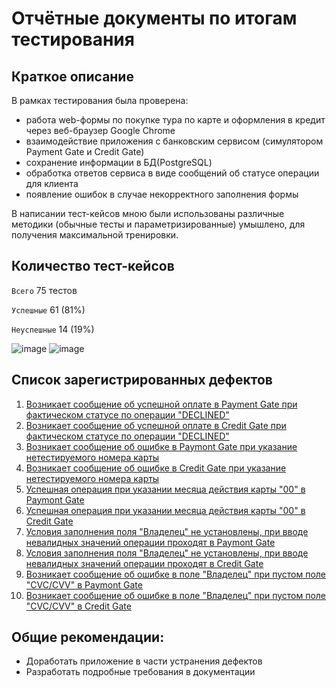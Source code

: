 # Отчётные документы по итогам тестирования

## Краткое описание

В рамках тестирования была проверена:

- работа web-формы по покупке тура по карте и оформления в кредит через веб-браузер Google Chrome
- взаимодействие приложения с банковским сервисом (симулятором Payment Gate и Credit Gate)
- сохранение информации в БД(PostgreSQL)
- обработка ответов сервиса в виде сообщений об статусе операции для клиента
- появление ошибок в случае некорректного заполнения формы

В написании тест-кейсов мною были использованы различные методики (обычные тесты и параметризированные) умышлено, для получения максимальной тренировки. 

## Количество тест-кейсов

`Всего` 75 тестов

`Успешные` 61 (81%)

`Неуспешные` 14 (19%)

![image](https://user-images.githubusercontent.com/106307755/214855082-41cf1844-0115-411f-b9b1-41e33abb3a84.png)
![image](https://user-images.githubusercontent.com/106307755/215082926-7bee8c27-6706-4386-937e-e3e73709703f.png)


## Список зарегистрированных дефектов

1.  [Возникает сообщение об успешной оплате в Payment Gate при фактическом статусе по операции "DECLINED"](https://github.com/MargaritkaM/Diplom/issues/1)
2.  [Возникает сообщение об успешной оплате в Credit Gate при фактическом статусе по операции "DECLINED"](https://github.com/MargaritkaM/Diplom/issues/2)
3.  [Возникает сообщение об ошибке в Paymont Gate при указание нетестируемого номера карты](https://github.com/MargaritkaM/Diplom/issues/3)
4.  [Возникает сообщение об ошибке в Credit Gate при указание нетестируемого номера карты](https://github.com/MargaritkaM/Diplom/issues/4)
5.  [Успешная операция при указании месяца действия карты "00" в Paymont Gate](https://github.com/MargaritkaM/Diplom/issues/5)
6.  [Успешная операция при указании месяца действия карты "00" в Credit Gate](https://github.com/MargaritkaM/Diplom/issues/6)
7.  [Условия заполнения поля "Владелец" не установлены, при вводе невалидных значений операции проходят в Paymont Gate](https://github.com/MargaritkaM/Diplom/issues/7)
8.  [Условия заполнения поля "Владелец" не установлены, при вводе невалидных значений операции проходят в Credit Gate](https://github.com/MargaritkaM/Diplom/issues/8)
9.  [Возникает сообщение об ошибке в поле "Владелец" при пустом поле "CVC/CVV" в Paymont Gate](https://github.com/MargaritkaM/Diplom/issues/9)
10. [Возникает сообщение об ошибке в поле "Владелец" при пустом поле "CVC/CVV" в Credit Gate](https://github.com/MargaritkaM/Diplom/issues/10)

## Общие рекомендации:

- Доработать приложение в части устранения дефектов
- Разработать подробные требования в документации
